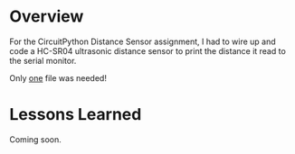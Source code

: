 # Overview
For the CircuitPython Distance Sensor assignment, I had to wire up and code a HC-SR04 ultrasonic distance sensor to print the distance it read to the serial monitor. 

Only [one](https://github.com/adafruit/Adafruit_CircuitPython_HCSR04/blob/master/adafruit_hcsr04.py) file was needed!

# Lessons Learned

Coming soon.
